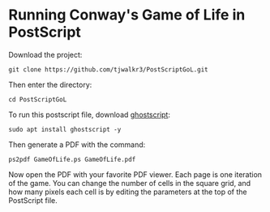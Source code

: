 # Running Conway's Game of Life in PostScript
Download the project: 

```
git clone https://github.com/tjwalkr3/PostScriptGoL.git
```

Then enter the directory: 

```
cd PostScriptGoL
```

To run this postscript file, download <a href="https://www.ghostscript.com/" target="_blank">ghostscript</a>: 

```
sudo apt install ghostscript -y
```

Then generate a PDF with the command: 

```
ps2pdf GameOfLife.ps GameOfLife.pdf
```

Now open the PDF with your favorite PDF viewer.  Each page is one iteration of the game.  You can change the number of cells in the square grid, and how many pixels each cell is by editing the parameters at the top of the PostScript file.  
